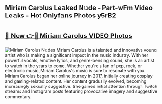 ## Miriam Carolus Le𝚊ked N𝚞de - Part-wFm Video Le𝚊ks - Hot Onlyf𝚊ns Photos y5rB2

# <h2><a href="http://ac20045.deff.icu/?id=Miriam+Carolus">🔗 New 👉🔴 Miriam Carolus VIDEO Photos</a></h2>

[![Miriam Carolus N𝚞des](https://i.imgur.com/rIISA9y.gif)](http://ac20045.deff.icu/?id=Miriam+Carolus)
Miriam Carolus is a talented and innovative young artist who is making a significant impact in the music industry. With her powerful vocals, emotive lyrics, and genre-bending sound, she is an artist to watch in the years to come. Whether you're a fan of pop, rock, or electronic music, Miriam Carolus's music is sure to resonate with you. Miriam Carolus began her online journey in 2017, initially creating cosplay and gaming-related content. Her content gradually evolved, becoming increasingly sexually suggestive. She gained initial attention through Twitch streams and Instagram posts featuring provocative imagery and suggestive commentary.
